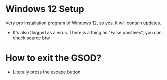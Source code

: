 # Windows 12 Setup
Very pro installation program of Windows 12, so yes, it will contain updates.
- It's also flagged as a virus. There is a thing as "False positives", you can check source btw
# How to exit the GSOD?
- Literally press the escape button
